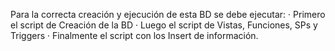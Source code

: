 Para la correcta creación y ejecución de esta BD se debe ejecutar:
 · Primero el script de Creación de la BD
 · Luego el script de Vistas, Funciones, SPs y Triggers
 · Finalmente el script con los Insert de información.
